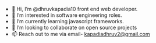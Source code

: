 

<!---
dhruvkapadia10/dhruvkapadia10 is a ✨ special ✨ repository because its `README.md` (this file) appears on your GitHub profile.
You can click the Preview link to take a look at your changes.
--->
- 👋 Hi, I’m @dhruvkapadia10 front end web developer.
- 👀 I’m interested in software engineering roles.
- 🌱 I’m currently learning javascript frameworks. 
- 💞️ I’m looking to collaborate on open source projects
- 📫 Reach out to me via email- kapadiadhruv2@gmail.com
